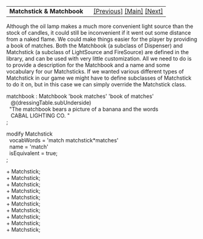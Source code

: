 ---
---
<table width="100%" data-border="0" data-cellspacing="0"
data-cellpadding="3" data-bgcolor="#C0C0C0">
<colgroup>
<col style="width: 50%" />
<col style="width: 50%" />
</colgroup>
<tbody>
<tr>
<td style="text-align: left;"><strong>Matchstick &amp; Matchbook<br />
</strong></td>
<td style="text-align: right;"><a href="oillamp.html">[Previous]</a> <a
href="generalintroduction.html">[Main]</a> <a
href="dynamite.html">[Next]</a></td>
</tr>
</tbody>
</table>

  
Although the oil lamp makes a much more convenient light source than the
stock of candles, it could still be inconvenient if it went out some
distance from a naked flame. We could make things easier for the player
by providing a book of matches. Both the Matchbook (a subclass of
Dispenser) and Matchstick (a subclass of LightSource and FireSource) are
defined in the library, and can be used with very little customization.
All we need to do is to provide a description for the Matchbook and a
name and some vocabulary for our Matchsticks. If we wanted various
different types of Matchstick in our game we might have to define
subclasses of Matchstick to do it on, but in this case we can simply
override the Matchstick class.  
  
matchbook : Matchbook 'book matches' 'book of matches'   
   @(dressingTable.subUnderside)  
  "The matchbook bears a picture of a banana and the words  
   CABAL LIGHTING CO. "  
;  
  
modify Matchstick  
  vocabWords = 'match matchstick\*matches'  
  name = 'match'  
  isEquivalent = true;  
;  
  
+ Matchstick;  
+ Matchstick;  
+ Matchstick;  
+ Matchstick;  
+ Matchstick;  
+ Matchstick;  
+ Matchstick;  
+ Matchstick;  
+ Matchstick;  
+ Matchstick;  
  
  
